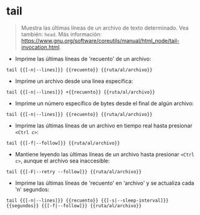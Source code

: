 # tail

> Muestra las últimas líneas de un archivo de texto determinado.
> Vea también: `head`.
> Más información: <https://www.gnu.org/software/coreutils/manual/html_node/tail-invocation.html>.

- Imprime las últimas líneas de 'recuento' de un archivo:

`tail {{[-n|--lines]}} {{recuento}} {{ruta/al/archivo}}`

- Imprime un archivo desde una línea específica:

`tail {{[-n|--lines]}} +{{recuento}} {{ruta/al/archivo}}`

- Imprime un número específico de bytes desde el final de algún archivo:

`tail {{[-n|--lines]}} {{recuento}} {{ruta/al/archivo}}`

- Imprime las últimas líneas de un archivo en tiempo real hasta presionar `<Ctrl c>`:

`tail {{[-f|--follow]}} {{ruta/al/archivo}}`

- Mantiene leyendo las últimas líneas de un archivo hasta presionar `<Ctrl c>`, aunque el archivo sea inaccesible:

`tail {{[-F|--retry --follow]}} {{ruta/al/archivo}}`

- Imprime las últimas líneas de 'recuento' en 'archivo' y se actualiza cada 'n' segundos:

`tail {{[-n|--lines]}} {{recuento}} {{[-s|--sleep-interval]}} {{segundos}} {{[-f|--follow]}} {{ruta/al/archivo}}`
